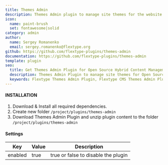```yaml
---
title: Themes Admin
description: Themes Admin plugin to manage site themes for the website frontend.
icon:
  name: paint-brush
  set: fontawesome|solid
category: admin
author:
  name: Sergey Romanenko
  email: sergey.romanenko@flextype.org
github: https://github.com/flextype-plugins/themes-admin
documentation: https://github.com/flextype-plugins/themes-admin
template: plugin
seo:
  title: Get Themes Admin Plugin for Open Source Hybrid Content Management System
  description: Themes Admin Plugin to manage site themes for Open Source Hybrid Content Management System
  keywords: Flextype Themes Admin Plugin, Flextype CMS Themes Admin Plugin, Headless CMS Themes Admin Plugin, Download Flat File CMS Themes Admin Plugin, Download Flat File Content Management System Themes Admin Plugin, Download PHP CMS Themes Admin Plugin, Themes Admin Plugin, Plugin, Content, Management, System, PHP, CMS
---
```


#### INSTALLATION

1. Download & Install all required dependencies.
2. Create new folder `/project/plugins/themes-admin`
3. Download Themes Admin Plugin and unzip plugin content to the folder `/project/plugins/themes-admin`

#### Settings

| Key     | Value | Description                         |
| ------- | ----- | ----------------------------------- |
| enabled | true  | true or false to disable the plugin |
